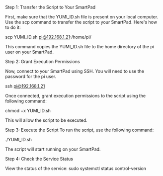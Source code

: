 Step 1: Transfer the Script to Your SmartPad

First, make sure that the YUMI_ID.sh file is present on your local computer. Use the scp command to transfer the script to your SmartPad. Here's how to do it:

scp YUMI_ID.sh pi@192.168.1.21:/home/pi/

This command copies the YUMI_ID.sh file to the home directory of the pi user on your SmartPad.

Step 2: Grant Execution Permissions

Now, connect to your SmartPad using SSH. You will need to use the password for the pi user.

ssh pi@192.168.1.21

Once connected, grant execution permissions to the script using the following command:

chmod +x YUMI_ID.sh

This will allow the script to be executed.

Step 3: Execute the Script
To run the script, use the following command:

./YUMI_ID.sh

The script will start running on your SmartPad.

Step 4: Check the Service Status

View the status of the service:
sudo systemctl status control-version
